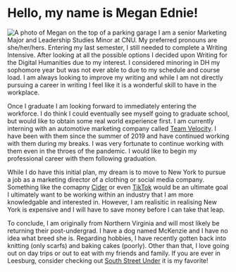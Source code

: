 # Hello, my name is Megan Ednie!
![A photo of Megan on the top of a parking garage](https://meganednie.github.io/English-350/images/Profile.jpg)
I am a senior Marketing Major and Leadership Studies Minor at CNU. My preferred pronouns are she/her/hers. Entering my last semester, I still needed to complete a Writing Intensive. After looking at all the possible options I decided upon Writing for the Digital Humanities due to my interest. I considered minoring in DH my sophomore year but was not ever able to due to my schedule and course load. I am always looking to improve my writing and while I am not directly pursuing a career in writing I feel like it is a wonderful skill to have in the workplace. 

Once I graduate I am looking forward to immediately entering the workforce. I do think I could eventually see myself going to graduate school, but would like to obtain some real world experience first. I am currently interning with an automotive marketing company called [Team Velocity](https://teamvelocitymarketing.com). I have been with them since the summer of 2019 and have continued working with them during my breaks. I was very fortunate to continue working with them even in the throes of the pandemic. I would like to begin my professional career with them following graduation.

While I do have this initial plan, my dream is to move to New York to pursue a job as a marketing director of a clothing or social media company. Something like the comapny [Cider](https://shopcider.com/?utm_source=google_search&gclid=CjwKCAiAgc-ABhA7EiwAjev-j9Rf52SBFp1Ohs8axTi9_kMnX9lqxHLqYkVxxrmKE0PS-mt8919qaRoC9SIQAvD_BwE) or even [TikTok](https://www.tiktok.com) would be an ultimate goal I ultimately want to be working within an industry that I am more knowledgable and interested in. However, I am realisitic in realising New York is expensive and I will have to save money before I can take that leap.

To conclude, I am originally from Northern Virginia and will most likely be returning their post-undergrad. I have a dog named McKenzie and I have no idea what breed she is. Regarding hobbies, I have recently gotten back into knitting (only scarfs) and baking cakes (poorly). Other than that, I love going out on day trips or out to eat with my friends and family. If you are ever in Leesburg, consider checking out [South Street Under](https://www.southstreetunder.com) it is my favorite!
